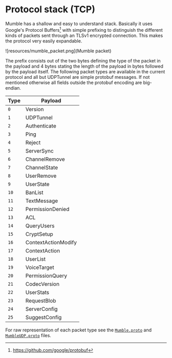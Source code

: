 # Protocol stack (TCP)

Mumble has a shallow and easy to understand stack. Basically it
uses Google's Protocol Buffers[^1] with simple prefixing to
distinguish the different kinds of packets sent through an TLSv1
encrypted connection. This makes the protocol very easily expandable.

![resources/mumble_packet.png](Mumble packet)

The prefix consists out of the two bytes defining the type of the packet
in the payload and 4 bytes stating the length of the payload in bytes
followed by the payload itself. The following packet types are available
in the current protocol and all but UDPTunnel are simple protobuf messages.
If not mentioned otherwise all fields outside the protobuf encoding are big-endian.

| Type | Payload             |
| ---- | ------------------- |
| `0`  | Version             |
| `1`  | UDPTunnel           |
| `2`  | Authenticate        |
| `3`  | Ping                |
| `4`  | Reject              |
| `5`  | ServerSync          |
| `6`  | ChannelRemove       |
| `7`  | ChannelState        |
| `8`  | UserRemove          |
| `9`  | UserState           |
| `10` | BanList             |
| `11` | TextMessage         |
| `12` | PermissionDenied    |
| `13` | ACL                 |
| `14` | QueryUsers          |
| `15` | CryptSetup          |
| `16` | ContextActionModify |
| `17` | ContextAction       |
| `18` | UserList            |
| `19` | VoiceTarget         |
| `20` | PermissionQuery     |
| `21` | CodecVersion        |
| `22` | UserStats           |
| `23` | RequestBlob         |
| `24` | ServerConfig        |
| `25` | SuggestConfig       |

For raw representation of each packet type see the [`Mumble.proto`](https://github.com/mumble-voip/mumble/blob/master/src/Mumble.proto)
and [`MumbleUDP.proto`](https://github.com/mumble-voip/mumble/blob/master/src/MumbleUDP.proto) files.

[^1]: <https://github.com/google/protobuf>
